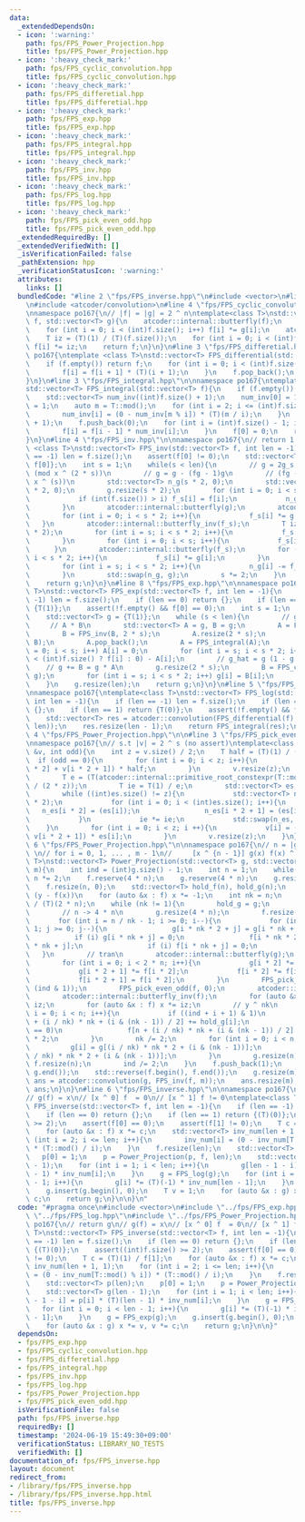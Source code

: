 ```yaml
---
data:
  _extendedDependsOn:
  - icon: ':warning:'
    path: fps/FPS_Power_Projection.hpp
    title: fps/FPS_Power_Projection.hpp
  - icon: ':heavy_check_mark:'
    path: fps/FPS_cyclic_convolution.hpp
    title: fps/FPS_cyclic_convolution.hpp
  - icon: ':heavy_check_mark:'
    path: fps/FPS_differetial.hpp
    title: fps/FPS_differetial.hpp
  - icon: ':heavy_check_mark:'
    path: fps/FPS_exp.hpp
    title: fps/FPS_exp.hpp
  - icon: ':heavy_check_mark:'
    path: fps/FPS_integral.hpp
    title: fps/FPS_integral.hpp
  - icon: ':heavy_check_mark:'
    path: fps/FPS_inv.hpp
    title: fps/FPS_inv.hpp
  - icon: ':heavy_check_mark:'
    path: fps/FPS_log.hpp
    title: fps/FPS_log.hpp
  - icon: ':heavy_check_mark:'
    path: fps/FPS_pick_even_odd.hpp
    title: fps/FPS_pick_even_odd.hpp
  _extendedRequiredBy: []
  _extendedVerifiedWith: []
  _isVerificationFailed: false
  _pathExtension: hpp
  _verificationStatusIcon: ':warning:'
  attributes:
    links: []
  bundledCode: "#line 2 \"fps/FPS_inverse.hpp\"\n#include <vector>\n#line 3 \"fps/FPS_exp.hpp\"\
    \n#include <atcoder/convolution>\n#line 4 \"fps/FPS_cyclic_convolution.hpp\"\n\
    \nnamespace po167{\n// |f| = |g| = 2 ^ n\ntemplate<class T>\nstd::vector<T> FPS_cyclic_convolution(std::vector<T>\
    \ f, std::vector<T> g){\n    atcoder::internal::butterfly(f);\n    atcoder::internal::butterfly(g);\n\
    \    for (int i = 0; i < (int)f.size(); i++) f[i] *= g[i];\n    atcoder::internal::butterfly_inv(f);\n\
    \    T iz = (T)(1) / (T)(f.size());\n    for (int i = 0; i < (int)f.size(); i++)\
    \ f[i] *= iz;\n    return f;\n}\n}\n#line 3 \"fps/FPS_differetial.hpp\"\n\nnamespace\
    \ po167{\ntemplate <class T>\nstd::vector<T> FPS_differential(std::vector<T> f){\n\
    \    if (f.empty()) return f;\n    for (int i = 0; i < (int)f.size() - 1; i++){\n\
    \        f[i] = f[i + 1] * (T)(i + 1);\n    }\n    f.pop_back();\n    return f;\n\
    }\n}\n#line 3 \"fps/FPS_integral.hpp\"\n\nnamespace po167{\ntemplate <class T>\n\
    std::vector<T> FPS_integral(std::vector<T> f){\n    if (f.empty()) return f;\n\
    \    std::vector<T> num_inv((int)f.size() + 1);\n    num_inv[0] = 1;\n    num_inv[1]\
    \ = 1;\n    auto m = T::mod();\n    for (int i = 2; i <= (int)f.size(); i++){\n\
    \        num_inv[i] = (0 - num_inv[m % i]) * (T)(m / i);\n    }\n    f.reserve((int)f.size()\
    \ + 1);\n    f.push_back(0);\n    for (int i = (int)f.size() - 1; i > 0; i--){\n\
    \        f[i] = f[i - 1] * num_inv[i];\n    }\n    f[0] = 0;\n    return f;\n\
    }\n}\n#line 4 \"fps/FPS_inv.hpp\"\n\nnamespace po167{\n// return 1 / f\ntemplate\
    \ <class T>\nstd::vector<T> FPS_inv(std::vector<T> f, int len = -1){\n    if (len\
    \ == -1) len = f.size();\n    assert(f[0] != 0);\n    std::vector<T> g = {1 /\
    \ f[0]};\n    int s = 1;\n    while(s < len){\n        // g = 2g_s - f(g_s)^2\
    \ (mod x ^ (2 * s))\n        // g = g - (fg - 1)g\n        // (fg - 1) = 0 (mod\
    \ x ^ (s))\n        std::vector<T> n_g(s * 2, 0);\n        std::vector<T> f_s(s\
    \ * 2, 0);\n        g.resize(s * 2);\n        for (int i = 0; i < s * 2; i++){\n\
    \            if (int(f.size()) > i) f_s[i] = f[i];\n            n_g[i] = g[i];\n\
    \        }\n        atcoder::internal::butterfly(g);\n        atcoder::internal::butterfly(f_s);\n\
    \        for (int i = 0; i < s * 2; i++){\n            f_s[i] *= g[i];\n     \
    \   }\n        atcoder::internal::butterfly_inv(f_s);\n        T iz = 1 / (T)(s\
    \ * 2);\n        for (int i = s; i < s * 2; i++){\n            f_s[i] *= iz;\n\
    \        }\n        for (int i = 0; i < s; i++){\n            f_s[i] = 0;\n  \
    \      }\n        atcoder::internal::butterfly(f_s);\n        for (int i = 0;\
    \ i < s * 2; i++){\n            f_s[i] *= g[i];\n        }\n        atcoder::internal::butterfly_inv(f_s);\n\
    \        for (int i = s; i < s * 2; i++){\n            n_g[i] -= f_s[i] * iz;\n\
    \        }\n        std::swap(n_g, g);\n        s *= 2;\n    }\n    g.resize(len);\n\
    \    return g;\n}\n}\n#line 8 \"fps/FPS_exp.hpp\"\n\nnamespace po167{\ntemplate<class\
    \ T>\nstd::vector<T> FPS_exp(std::vector<T> f, int len = -1){\n    if (len ==\
    \ -1) len = f.size();\n    if (len == 0) return {};\n    if (len == 1) return\
    \ {T(1)};\n    assert(!f.empty() && f[0] == 0);\n    int s = 1;\n    // simple\n\
    \    std::vector<T> g = {T(1)};\n    while (s < len){\n        // g' / g\n   \
    \     // A * B\n        std::vector<T> A = g, B = g;\n        A = FPS_differential(A);\n\
    \        B = FPS_inv(B, 2 * s);\n        A.resize(2 * s);\n        A = FPS_cyclic_convolution(A,\
    \ B);\n        A.pop_back();\n        A = FPS_integral(A);\n        for (int i\
    \ = 0; i < s; i++) A[i] = 0;\n        for (int i = s; i < s * 2; i++) A[i] = (i\
    \ < (int)f.size() ? f[i] : 0) - A[i];\n        // g_hat = g (1 - g + f)\n    \
    \    // g += B = g * A\n        g.resize(2 * s);\n        B = FPS_cyclic_convolution(A,\
    \ g);\n        for (int i = s; i < s * 2; i++) g[i] = B[i];\n        s *= 2;\n\
    \    }\n    g.resize(len);\n    return g;\n}\n}\n#line 5 \"fps/FPS_log.hpp\"\n\
    \nnamespace po167{\ntemplate<class T>\nstd::vector<T> FPS_log(std::vector<T> f,\
    \ int len = -1){\n    if (len == -1) len = f.size();\n    if (len == 0) return\
    \ {};\n    if (len == 1) return {T(0)};\n    assert(!f.empty() && f[0] == 1);\n\
    \    std::vector<T> res = atcoder::convolution(FPS_differential(f), FPS_inv(f,\
    \ len));\n    res.resize(len - 1);\n    return FPS_integral(res);\n}\n}\n#line\
    \ 4 \"fps/FPS_Power_Projection.hpp\"\n\n#line 3 \"fps/FPS_pick_even_odd.hpp\"\n\
    \nnamespace po167{\n// s.t |v| = 2 ^ s (no assert)\ntemplate<class T>\nvoid FPS_pick_even_odd(std::vector<T>\
    \ &v, int odd){\n    int z = v.size() / 2;\n    T half = (T)(1) / (T)(2);\n  \
    \  if (odd == 0){\n        for (int i = 0; i < z; i++){\n            v[i] = (v[i\
    \ * 2] + v[i * 2 + 1]) * half;\n        }\n        v.resize(z);\n    } else {\n\
    \        T e = (T(atcoder::internal::primitive_root_constexpr(T::mod()))).pow(T::mod()\
    \ / (2 * z));\n        T ie = T(1) / e;\n        std::vector<T> es = {half};\n\
    \        while ((int)es.size() != z){\n            std::vector<T> n_es((int)es.size()\
    \ * 2);\n            for (int i = 0; i < (int)es.size(); i++){\n             \
    \   n_es[i * 2] = (es[i]);\n                n_es[i * 2 + 1] = (es[i] * ie);\n\
    \            }\n            ie *= ie;\n            std::swap(n_es, es);\n    \
    \    }\n        for (int i = 0; i < z; i ++){\n            v[i] = (v[i * 2] -\
    \ v[i * 2 + 1]) * es[i];\n        }\n        v.resize(z);\n    }\n}\n}\n#line\
    \ 6 \"fps/FPS_Power_Projection.hpp\"\n\nnamespace po167{\n// n = |g|\n// return\
    \ \n// for i = 0, 1, ... , m - 1\n//     [x ^ {n - 1}] g(x) f(x) ^ i\ntemplate<class\
    \ T>\nstd::vector<T> Power_Projection(std::vector<T> g, std::vector<T> f, int\
    \ m){\n    int ind = (int)g.size() - 1;\n    int n = 1;\n    while(n < (int)g.size())\
    \ n *= 2;\n    f.reserve(4 * n);\n    g.reserve(4 * n);\n    g.resize(n, 0);\n\
    \    f.resize(n, 0);\n    std::vector<T> hold_f(n), hold_g(n);\n    // g(x) /\
    \ (y - f(x))\n    for (auto &x : f) x *= -1;\n    int nk = n;\n    T iz = (T)(1)\
    \ / (T)(2 * n);\n    while (nk != 1){\n        hold_g = g;\n        hold_f = f;\n\
    \        // n -> 4 * n\n        g.resize(4 * n);\n        f.resize(4 * n);\n \
    \       for (int i = n / nk - 1; i >= 0; i--){\n            for (int j = nk -\
    \ 1; j >= 0; j--){\n                g[i * nk * 2 + j] = g[i * nk + j];\n     \
    \           if (i) g[i * nk + j] = 0;\n                f[i * nk * 2 + j] = f[i\
    \ * nk + j];\n                if (i) f[i * nk + j] = 0;\n            }\n     \
    \   }\n        // tran\n        atcoder::internal::butterfly(g);\n        atcoder::internal::butterfly(f);\n\
    \        for (int i = 0; i < 2 * n; i++){\n            g[i * 2] *= f[i * 2 + 1];\n\
    \            g[i * 2 + 1] *= f[i * 2];\n            f[i * 2] *= f[i * 2 + 1];\n\
    \            f[i * 2 + 1] = f[i * 2];\n        }\n        FPS_pick_even_odd(g,\
    \ (ind & 1));\n        FPS_pick_even_odd(f, 0);\n        atcoder::internal::butterfly_inv(g);\n\
    \        atcoder::internal::butterfly_inv(f);\n        for (auto &x : g) x *=\
    \ iz;\n        for (auto &x : f) x *= iz;\n        // y ^ nk\n        for (int\
    \ i = 0; i < n; i++){\n            if ((ind + i + 1) & 1)\n                g[n\
    \ + (i / nk) * nk + (i & (nk - 1)) / 2] += hold_g[i];\n            if ((i & 1)\
    \ == 0)\n                f[n + (i / nk) * nk + (i & (nk - 1)) / 2] += hold_f[i]\
    \ * 2;\n        }\n        nk /= 2;\n        for (int i = 0; i < n; i++){\n  \
    \          g[i] = g[(i / nk) * nk * 2 + (i & (nk - 1))];\n            f[i] = f[(i\
    \ / nk) * nk * 2 + (i & (nk - 1))];\n        }\n        g.resize(n);\n       \
    \ f.resize(n);\n        ind /= 2;\n    }\n    f.push_back(1);\n    std::reverse(g.begin(),\
    \ g.end());\n    std::reverse(f.begin(), f.end());\n    g.resize(m);\n    std::vector<T>\
    \ ans = atcoder::convolution(g, FPS_inv(f, m));\n    ans.resize(m);\n    return\
    \ ans;\n}\n}\n#line 6 \"fps/FPS_inverse.hpp\"\n\nnamespace po167{\n// return g\n\
    // g(f) = x\n// [x ^ 0] f  = 0\n// [x ^ 1] f != 0\ntemplate<class T>\nstd::vector<T>\
    \ FPS_inverse(std::vector<T> f, int len = -1){\n    if (len == -1) len = f.size();\n\
    \    if (len == 0) return {};\n    if (len == 1) return {(T)(0)};\n    assert((int)f.size()\
    \ >= 2);\n    assert(f[0] == 0);\n    assert(f[1] != 0);\n    T c = (T)(1) / f[1];\n\
    \    for (auto &x : f) x *= c;\n    std::vector<T> inv_num(len + 1, 1);\n    for\
    \ (int i = 2; i <= len; i++){\n        inv_num[i] = (0 - inv_num[T::mod() % i])\
    \ * (T::mod() / i);\n    }\n    f.resize(len);\n    std::vector<T> p(len);\n \
    \   p[0] = 1;\n    p = Power_Projection(p, f, len);\n    std::vector<T> g(len\
    \ - 1);\n    for (int i = 1; i < len; i++){\n        g[len - 1 - i] = p[i] * (T)(len\
    \ - 1) * inv_num[i];\n    }\n    g = FPS_log(g);\n    for (int i = 0; i < len\
    \ - 1; i++){\n        g[i] *= (T)(-1) * inv_num[len - 1];\n    }\n    g = FPS_exp(g);\n\
    \    g.insert(g.begin(), 0);\n    T v = 1;\n    for (auto &x : g) x *= v, v *=\
    \ c;\n    return g;\n}\n\n}\n"
  code: "#pragma once\n#include <vector>\n#include \"../fps/FPS_exp.hpp\"\n#include\
    \ \"../fps/FPS_log.hpp\"\n#include \"../fps/FPS_Power_Projection.hpp\"\n\nnamespace\
    \ po167{\n// return g\n// g(f) = x\n// [x ^ 0] f  = 0\n// [x ^ 1] f != 0\ntemplate<class\
    \ T>\nstd::vector<T> FPS_inverse(std::vector<T> f, int len = -1){\n    if (len\
    \ == -1) len = f.size();\n    if (len == 0) return {};\n    if (len == 1) return\
    \ {(T)(0)};\n    assert((int)f.size() >= 2);\n    assert(f[0] == 0);\n    assert(f[1]\
    \ != 0);\n    T c = (T)(1) / f[1];\n    for (auto &x : f) x *= c;\n    std::vector<T>\
    \ inv_num(len + 1, 1);\n    for (int i = 2; i <= len; i++){\n        inv_num[i]\
    \ = (0 - inv_num[T::mod() % i]) * (T::mod() / i);\n    }\n    f.resize(len);\n\
    \    std::vector<T> p(len);\n    p[0] = 1;\n    p = Power_Projection(p, f, len);\n\
    \    std::vector<T> g(len - 1);\n    for (int i = 1; i < len; i++){\n        g[len\
    \ - 1 - i] = p[i] * (T)(len - 1) * inv_num[i];\n    }\n    g = FPS_log(g);\n \
    \   for (int i = 0; i < len - 1; i++){\n        g[i] *= (T)(-1) * inv_num[len\
    \ - 1];\n    }\n    g = FPS_exp(g);\n    g.insert(g.begin(), 0);\n    T v = 1;\n\
    \    for (auto &x : g) x *= v, v *= c;\n    return g;\n}\n\n}"
  dependsOn:
  - fps/FPS_exp.hpp
  - fps/FPS_cyclic_convolution.hpp
  - fps/FPS_differetial.hpp
  - fps/FPS_integral.hpp
  - fps/FPS_inv.hpp
  - fps/FPS_log.hpp
  - fps/FPS_Power_Projection.hpp
  - fps/FPS_pick_even_odd.hpp
  isVerificationFile: false
  path: fps/FPS_inverse.hpp
  requiredBy: []
  timestamp: '2024-06-19 15:49:30+09:00'
  verificationStatus: LIBRARY_NO_TESTS
  verifiedWith: []
documentation_of: fps/FPS_inverse.hpp
layout: document
redirect_from:
- /library/fps/FPS_inverse.hpp
- /library/fps/FPS_inverse.hpp.html
title: fps/FPS_inverse.hpp
---
```

